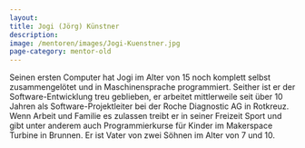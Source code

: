 ```yaml
---
layout:
title: Jogi (Jörg) Künstner
description:
image: /mentoren/images/Jogi-Kuenstner.jpg
page-category: mentor-old
---
```


Seinen ersten Computer hat Jogi im Alter von 15 noch komplett selbst
zusammengelötet und in Maschinensprache programmiert. Seither ist er der
Software-Entwicklung treu geblieben, er arbeitet mittlerweile seit über
10 Jahren als Software-Projektleiter bei der Roche Diagnostic AG in
Rotkreuz. Wenn Arbeit und Familie es zulassen treibt er in seiner
Freizeit Sport und gibt unter anderem auch Programmierkurse für Kinder
im Makerspace Turbine in Brunnen. Er ist Vater von zwei Söhnen im Alter
von 7 und 10.

